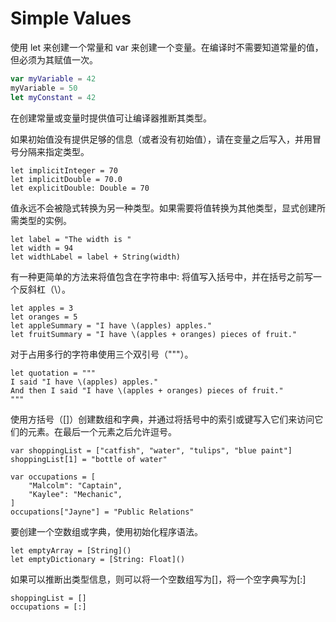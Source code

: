 # Simple Values

使用 let 来创建一个常量和 var 来创建一个变量。在编译时不需要知道常量的值，但必须为其赋值一次。

```Swift
var myVariable = 42
myVariable = 50
let myConstant = 42
```

在创建常量或变量时提供值可让编译器推断其类型。

如果初始值没有提供足够的信息（或者没有初始值），请在变量之后写入，并用冒号分隔来指定类型。

```
let implicitInteger = 70
let implicitDouble = 70.0
let explicitDouble: Double = 70
```

值永远不会被隐式转换为另一种类型。如果需要将值转换为其他类型，显式创建所需类型的实例。

```
let label = "The width is "
let width = 94
let widthLabel = label + String(width)
```

有一种更简单的方法来将值包含在字符串中: 将值写入括号中，并在括号之前写一个反斜杠（\）。

```
let apples = 3
let oranges = 5
let appleSummary = "I have \(apples) apples."
let fruitSummary = "I have \(apples + oranges) pieces of fruit."
```

对于占用多行的字符串使用三个双引号（"""）。

```
let quotation = """
I said "I have \(apples) apples."
And then I said "I have \(apples + oranges) pieces of fruit."
"""
```

使用方括号（\[\]）创建数组和字典，并通过将括号中的索引或键写入它们来访问它们的元素。在最后一个元素之后允许逗号。

```
var shoppingList = ["catfish", "water", "tulips", "blue paint"]
shoppingList[1] = "bottle of water"

var occupations = [
    "Malcolm": "Captain",
    "Kaylee": "Mechanic",
]
occupations["Jayne"] = "Public Relations"
```

要创建一个空数组或字典，使用初始化程序语法。

```
let emptyArray = [String]()
let emptyDictionary = [String: Float]()
```

如果可以推断出类型信息，则可以将一个空数组写为\[\]，将一个空字典写为\[:\]

```
shoppingList = []
occupations = [:]
```



